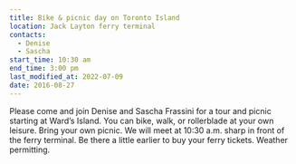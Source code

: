 ```yaml
---
title: Bike & picnic day on Toronto Island
location: Jack Layton ferry terminal
contacts:
  - Denise
  - Sascha
start_time: 10:30 am
end_time: 3:00 pm
last_modified_at: 2022-07-09
date: 2016-08-27
---
```


Please come and join Denise and Sascha Frassini for a tour and picnic starting
at Ward’s Island. You can bike, walk, or rollerblade at your own leisure. Bring
your own picnic. We will meet at 10:30 a.m. sharp in front of the ferry
terminal. Be there a little earlier to buy your ferry tickets. Weather
permitting.
